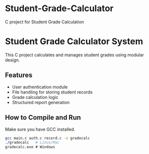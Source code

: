 # Student-Grade-Calculator
C project for Student Grade Calculation
# Student Grade Calculator System

This C project calculates and manages student grades using modular design.

## Features

- User authentication module
- File handling for storing student records
- Grade calculation logic
- Structured report generation

## How to Compile and Run

Make sure you have GCC installed.

```bash
gcc main.c auth.c record.c -o gradecalc
./gradecalc   # Linux/Mac
gradecalc.exe # Windows
